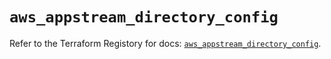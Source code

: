 # `aws_appstream_directory_config`

Refer to the Terraform Registory for docs: [`aws_appstream_directory_config`](https://registry.terraform.io/providers/hashicorp/aws/5.22.0/docs/resources/appstream_directory_config).
